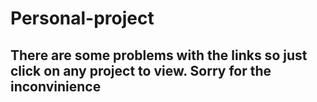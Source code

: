 # Personal-project
## There are some problems with the links so just click on any project to view. Sorry for the inconvinience
